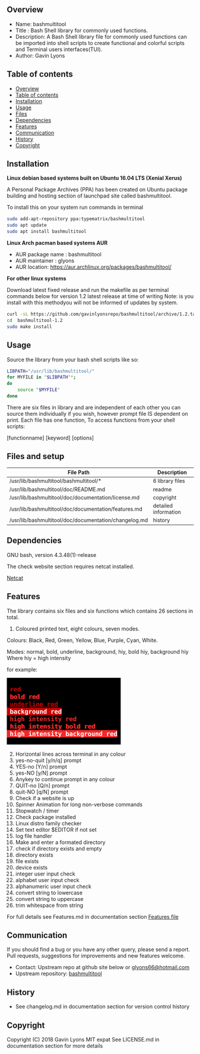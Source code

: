 
Overview
--------------------------------------------
* Name: bashmultitool
* Title : Bash Shell library  for commonly used functions.
* Description: A Bash Shell library file for commonly used functions
can be imported into shell scripts to create functional and colorful 
scripts and Terminal users interfaces(TUI).
* Author: Gavin Lyons

Table of contents
---------------------------

  * [Overview](#overview)
  * [Table of contents](#table-of-contents)
  * [Installation](#installation)
  * [Usage](#usage)
  * [Files](#files)
  * [Dependencies](#dependencies)
  * [Features](#features)
  * [Communication](#communication)
  * [History](#history)
  * [Copyright](#copyright)

Installation
-----------------------------------------------

**Linux debian based systems built on Ubuntu 16.04 LTS (Xenial Xerus)**
 
A Personal Package Archives (PPA) has been created on Ubuntu
package building and hosting section of launchpad site 
called bashmultitool.

To install this on your system run commands in terminal

```sh
sudo add-apt-repository ppa:typematrix/bashmultitool
sudo apt update
sudo apt install bashmultitool
```

**Linux Arch pacman based systems AUR**

* AUR package name : bashmultitool
* AUR maintainer : glyons
* AUR location: https://aur.archlinux.org/packages/bashmultitool/

**For other linux systems**

Download latest fixed release and run the makefile as per 
terminal commands below for version 1.2 latest release at time of writing
Note: is you install with this methodyou will not be informed of updates 
by system.

```sh
curl -sL https://github.com/gavinlyonsrepo/bashmultitool/archive/1.2.tar.gz | tar xz
cd  bashmultitool-1.2
sudo make install
```


Usage
-------------------------------------------
Source the library from your bash shell scripts like so:

```sh
LIBPATH="/usr/lib/bashmultitool/"
for MYFILE in "$LIBPATH"*;
do
	source "$MYFILE"
done


```

There are six files in library and are independent of each other
you can source them individually if you wish, however prompt file IS 
dependent on print.
Each file has one function, To access functions from your shell scripts:

[functionname] [keyword] [options]


Files and setup
-----------------------------------------

| File Path | Description |
| ------ | ------ |
| /usr/lib/bashmultitool/bashmultitool/*  | 6 library files |
| /usr/lib/bashmultitool/doc/README.md    | readme          |
| /usr/lib/bashmultitool/doc/documentation/license.md | copyright |
| /usr/lib/bashmultitool/doc/documentation/features.md | detailed information |
| /usr/lib/bashmultitool/doc/documentation/changelog.md | history |  

Dependencies
-------------------------------------
GNU bash, version 4.3.48(1)-release 

The check website section requires netcat installed. 

[Netcat](https://en.wikipedia.org/wiki/Netcat)


Features
----------------------
The library contains six files and six functions
which contains 26 sections in total.

1) Coloured printed text, eight colours, seven modes.

Colours: Black, Red, Green, Yellow, Blue, Purple, Cyan, White.

Modes: normal, bold, underline, background, hiy, bold hiy, background hiy 
Where hiy = high intensity  

for example:


![ScreenShot](https://raw.githubusercontent.com/gavinlyonsrepo/bashmultitool/master/screenshot/colour_print_example.png)
 
 
2) Horizontal lines across terminal in any colour
3) yes-no-quit [y/n/q] prompt
4) YES-no [Y/n] prompt
5) yes-NO [y/N] prompt
6) Anykey to continue prompt in any colour
7) QUIT-no [Q/n] prompt
8) quit-NO [q/N] prompt
9) Check if a website is up
10) Spinner Animation for long non-verbose commands
11) Stopwatch / timer
12) Check package installed
13) Linux distro family checker
14) Set text editor $EDITOR if not set
15) log file handler
16) Make and enter a formated directory
17) check if directory exists and empty
18) directory exists
19) file exists
20) device exists
21) integer user input check
22) alphabet user input check
23) alphanumeric user input check
24) convert string to lowercase
25) convert string to uppercase
26) trim whitespace from string

For full details see 
Features.md in documentation section 
[Features file](documentation/Features.md)


Communication
-----------
If you should find a bug or you have any other query, 
please send a report.
Pull requests, suggestions for improvements
and new features welcome.
* Contact: Upstream repo at github site below or glyons66@hotmail.com
* Upstream repository: [bashmultitool](https://github.com/gavinlyonsrepo/bashmultitool)

History
------------------
* See changelog.md in documentation section for version control history
 
Copyright
---------
Copyright (C) 2018 Gavin Lyons MIT expat
See LICENSE.md in documentation section 
for more details
